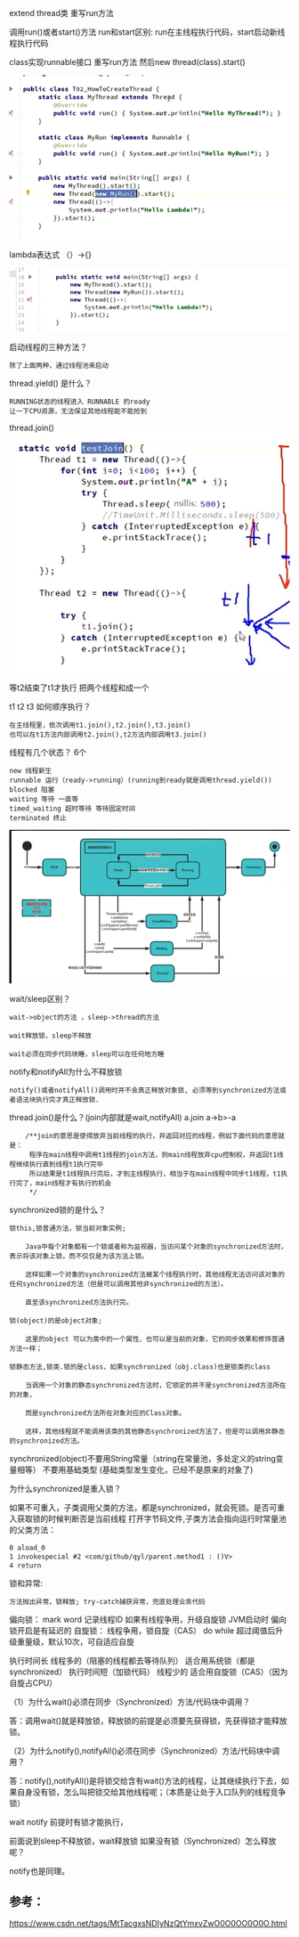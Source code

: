 

extend thread类 重写run方法

调用run()或者start()方法
run和start区别:
run在主线程执行代码，start启动新线程执行代码

class实现runnable接口 重写run方法
然后new thread(class).start()

![img_14.png](img_14.png)

lambda表达式 （）->{}

![img_15.png](img_15.png)

启动线程的三种方法？

    除了上面两种，通过线程池来启动

thread.yield() 是什么？

    RUNNING状态的线程进入 RUNNABLE 的ready
    让一下CPU资源，无法保证其他线程能不能抢到

thread.join()
![img_16.png](img_16.png)

等t2结束了t1才执行 把两个线程和成一个

t1 t2 t3 如何顺序执行？ 

    在主线程里，依次调用t1.join(),t2.join(),t3.join()
    也可以在t1方法内部调用t2.join(),t2方法内部调用t3.join()

线程有几个状态？ 6个

    new 线程新生
    runnable 运行（ready->running）(running到ready就是调用thread.yield())
    blocked 阻塞
    waiting 等待 一直等
    timed_waiting 超时等待 等待固定时间
    terminated 终止

![img_17.png](img_17.png)


wait/sleep区别？

    wait->object的方法 ，sleep->thread的方法

    wait释放锁，sleep不释放

    wait必须在同步代码块睡，sleep可以在任何地方睡

notify和notifyAll为什么不释放锁

    notify()或者notifyAll()调用时并不会真正释放对象锁, 必须等到synchronized方法或者语法块执行完才真正释放锁.

thread.join()是什么？(join内部就是wait,notifyAll)
a.join a->b>-a

        /**join的意思是使得放弃当前线程的执行，并返回对应的线程，例如下面代码的意思就是：
         程序在main线程中调用t1线程的join方法，则main线程放弃cpu控制权，并返回t1线程继续执行直到线程t1执行完毕
         所以结果是t1线程执行完后，才到主线程执行，相当于在main线程中同步t1线程，t1执行完了，main线程才有执行的机会
         */

synchronized锁的是什么？
    
    锁this,锁普通方法，锁当前对象实例;

        Java中每个对象都有一个锁或者称为监视器，当访问某个对象的synchronized方法时，表示将该对象上锁，而不仅仅是为该方法上锁。

        这样如果一个对象的synchronized方法被某个线程执行时，其他线程无法访问该对象的任何synchronized方法（但是可以调用其他非synchronized的方法）。

        直至该synchronized方法执行完。

    锁(object)的是object对象; 

        这里的object 可以为类中的一个属性、也可以是当前的对象，它的同步效果和修饰普通方法一样；

    锁静态方法,锁类.锁的是class，如果synchronized（obj.class)也是锁类的class

        当调用一个对象的静态synchronized方法时，它锁定的并不是synchronized方法所在的对象，

        而是synchronized方法所在对象对应的Class对象。

        这样，其他线程就不能调用该类的其他静态synchronized方法了，但是可以调用非静态的synchronized方法。
    

synchronized(object)不要用String常量（string在常量池，多处定义的string变量相等）
不要用基础类型 (基础类型发生变化，已经不是原来的对象了)

为什么synchronized是重入锁？

如果不可重入，子类调用父类的方法，都是synchronized，就会死锁。是否可重入获取锁的时候判断否是当前线程
打开字节码文件,子类方法会指向运行时常量池的父类方法：
```
0 aload_0
1 invokespecial #2 <com/github/qyl/parent.method1 : ()V>
4 return
```


锁和异常:

    方法抛出异常，锁释放; try-catch捕获异常，兜底处理业务代码

偏向锁：
    mark word 记录线程ID
    如果有线程争用，升级自旋锁
    JVM启动时 偏向锁开启是有延迟的
自旋锁：
    线程争用，锁自旋（CAS） do while 超过阈值后升级重量级，默认10次，可自适应自旋

执行时间长 线程多的（阻塞的线程都去等待队列） 适合用系统锁（都是synchronized）
执行时间短（加锁代码） 线程少的 适合用自旋锁（CAS）（因为自旋占CPU）


（1）为什么wait()必须在同步（Synchronized）方法/代码块中调用？

答：调用wait()就是释放锁，释放锁的前提是必须要先获得锁，先获得锁才能释放锁。

（2）为什么notify(),notifyAll()必须在同步（Synchronized）方法/代码块中调用？

答：notify(),notifyAll()是将锁交给含有wait()方法的线程，让其继续执行下去，如果自身没有锁，怎么叫把锁交给其他线程呢；（本质是让处于入口队列的线程竞争锁）


wait notify 前提时有锁才能执行，

前面说到sleep不释放锁，wait释放锁 如果没有锁（Synchronized）怎么释放呢？

notify也是同理。



参考：
---
https://www.csdn.net/tags/MtTacgxsNDIyNzQtYmxvZwO0O0OO0O0O.html